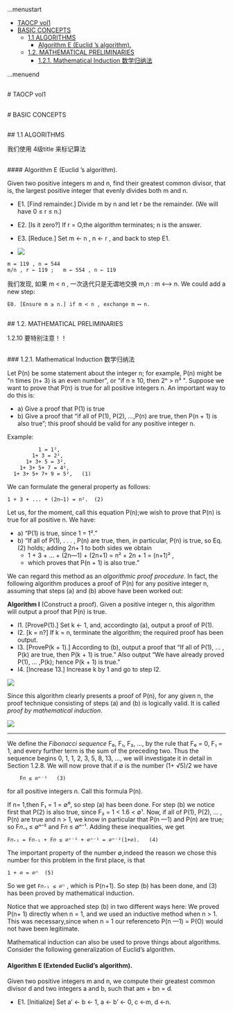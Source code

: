 ...menustart

 - [TAOCP vol1](#ef556f8430878dce1c4748706e6134b4)
 - [BASIC CONCEPTS](#df75a5f0aea7cf7cc075da817b518350)
	 - [1.1 ALGORITHMS](#ea17b4667598db12d332dcfb28af6d6f)
		 - [Algorithm E (Euclid ’s algorithm).](#98230acef1ea79f00d054abf063049b8)
	 - [1.2. MATHEMATICAL PRELIMINARIES](#b0a028097eeef8c671b55c21acb734aa)
		 - [1.2.1. Mathematical Induction 数学归纳法](#c9c5e422aa21b3673c8ea74c36d80e73)

...menuend



<h2 id="ef556f8430878dce1c4748706e6134b4"></h2>
# TAOCP vol1

<h2 id="df75a5f0aea7cf7cc075da817b518350"></h2>
# BASIC CONCEPTS

<h2 id="ea17b4667598db12d332dcfb28af6d6f"></h2>
## 1.1 ALGORITHMS

我们使用 4级title 来标记算法

<h2 id="98230acef1ea79f00d054abf063049b8"></h2>
#### Algorithm E (Euclid ’s algorithm). 

Given two positive integers m and n, find their greatest common divisor, that is, the largest positive integer that evenly divides both m and n.

 - E1. [Find remainder.] Divide m by n and let r be the remainder. (We will have 0 ≤ r ≤ n.)
 - E2. [Is it zero?] If r = O,the algorithm terminates; n is the answer.
 - E3. [Reduce.] Set m ← n , n ← r , and back to step E1.

 - ![](https://raw.githubusercontent.com/mebusy/notes/master/imgs/TAOCP_F1.png)

```
m = 119 , n = 544
m/n , r ← 119 ;   m ← 554 , n ← 119
```

我们发现, 如果 m < n , 一次迭代只是无谓地交换 m,n : m ⟷ n.  We could add a new step:

```
E0. [Ensure m ≥ n.] if m < n , exchange m ⟷ n.
```


<h2 id="b0a028097eeef8c671b55c21acb734aa"></h2>
## 1.2. MATHEMATICAL PRELIMINARIES

1.2.10 要特别注意！！

<h2 id="c9c5e422aa21b3673c8ea74c36d80e73"></h2>
### 1.2.1. Mathematical Induction 数学归纳法

Let P(n) be some statement about the integer n; for example, P(n) might be "n times (n+ 3) is an even number", or "if n ≥ 10, then 2ⁿ > n³ ". Suppose we want to prove that P(n) is true for all positive integers n. An important way to do this is:

 - a) Give a proof that P(1) is true
 - b) Give a proof that “if all of P(1), P(2), ...,P(n) are true, then P(n + 1) is also true”; this proof should be valid for any positive integer n.

Example:

```
		  1 = 1²,
	    1+ 3 = 2², 
	  1+ 3+ 5 = 3², 
	1+ 3+ 5+ 7 = 4²,
  1+ 3+ 5+ 7+ 9 = 5²,	(1)
```

We can formulate the general property as follows:

```
1 + 3 + ... + (2n—1) = n².	(2)
```

Let us, for the moment, call this equation P(n);we wish to prove that P(n) is true for all positive n. We have:

 - a) “P(1) is true, since 1 = 1².”
 - b) “If all of P(1), . . . , P(n) are true, then, in particular, P(n) is true, so Eq. (2) holds; adding 2n+ 1 to both sides we obtain
 	- 1 + 3 + ... + (2n—1) + (2n+1) = n² + 2n + 1 = (n+1)² ,
 	- which proves that P(n + 1) is also true.”

We can regard this method as an *algorithmic proof procedure*. In fact, the following algorithm produces a proof of P(n) for any positive integer n, assuming that steps (a) and (b) above have been worked out:

**Algorithm I** (Construct a proof). Given a positive integer n, this algorithm will output a proof that P(n) is true.

 - I1. [ProveP(1).] Set k ← 1, and, accordingto (a), output a proof of P(1).
 - I2. [k = n?] If k = n, terminate the algorithm; the required proof has been output.
 - I3. [ProveP(k + 1).] According to (b), output a proof that “If all of P(1), ... , P(k) are true, then P(k + 1) is true.” Also output “We have already proved P(1), ... ,P(k); hence P(k + 1) is true.”
 - I4. [Increase 13.] Increase k by 1 and go to step I2.

![](https://raw.githubusercontent.com/mebusy/notes/master/imgs/TAOCP_Algorithm_I.png)

Since this algorithm clearly presents a proof of P(n), for any given n, the proof technique consisting of steps (a) and (b) is logically valid. It is called *proof by mathematical induction*.

![](https://raw.githubusercontent.com/mebusy/notes/master/imgs/TAOCP_F3.png)

---

We define the *Fibonacci sequence* F₀, F₁, F₂, ...,  by the rule that F₀ = 0, F₁ = 1, and every further term is the sum of the preceding two. Thus the sequence begins 0, 1, 1, 2, 3, 5, 8, 13, ..., we will investigate it in detail in Section 1.2.8. We will now prove that if ∅ is the number (1+ √5)/2 we have

```
	F𝑛 ≤ ∅ⁿ⁻¹	(3)
```

for all positive integers n. Call this formula P(n).

If n= 1,then F₁ = 1 = ∅⁰, so step (a) has been done. For step (b) we notice first that P(2) is also true, since F₂ = 1 < 1.6 < ∅¹. Now, if all of P(1), P(2), ... , P(n) are true and n > 1, we know in particular that P(n —1) and P(n) are true; so F𝑛₋₁ ≤ ∅ⁿ⁻² and F𝑛 ≤ ∅ⁿ⁻¹. Adding these inequalities, we get

```
F𝑛₊₁ = F𝑛₋₁ + F𝑛 ≤ ∅ⁿ⁻² + ∅ⁿ⁻¹ = ∅ⁿ⁻²(1+∅).   (4)
```

The important property of the number ∅,indeed the reason we chose this number for this problem in the first place, is that

```
1 + ∅ = ∅ⁿ 	(5)
```

So we get `F𝑛₊₁ ≤ ∅ⁿ` , which is P(n+1). So step (b) has been done, and (3) has been proved by mathematical induction.

Notice that we approached step (b) in two different ways here: We proved P(n+ 1) directly when n = 1, and we used an inductive method when n > 1. This was necessary,since when n = 1 our referenceto P(n —1) = P(O) would not have been legitimate.

Mathematical induction can also be used to prove things about algorithms. Consider the following generalization of Euclid’s algorithm.

#### Algorithm E (Extended Euclid’s algorithm).

Given two positive integers m and n, we compute their greatest common divisor d and two integers a and b, such that am + bn = d.

 - E1. [Initialize] Set a’ ← b ← 1, a ← b’ ← 0, c ←m, d ←n.











